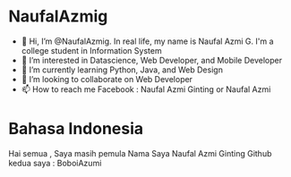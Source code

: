 # NaufalAzmig
- 👋 Hi, I’m @NaufalAzmig. In real life, my name is Naufal Azmi G. I'm a college student in Information System
- 👀 I’m interested in Datascience, Web Developer, and Mobile Developer
- 🌱 I’m currently learning Python, Java, and Web Design
- 💞️ I’m looking to collaborate on Web Developer
- 📫 How to reach me Facebook : Naufal Azmi Ginting or Naufal Azmi

# Bahasa Indonesia
Hai semua , Saya masih pemula
Nama Saya Naufal Azmi Ginting
Github kedua saya : BoboiAzumi
